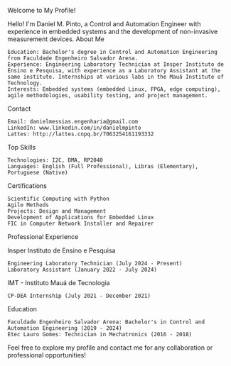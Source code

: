 Welcome to My Profile!

Hello! I'm Daniel M. Pinto, a Control and Automation Engineer with experience in embedded systems and the development of non-invasive measurement devices.
About Me

    Education: Bachelor's degree in Control and Automation Engineering from Faculdade Engenheiro Salvador Arena.
    Experience: Engineering Laboratory Technician at Insper Instituto de Ensino e Pesquisa, with experience as a Laboratory Assistant at the same institute. Internships at various labs in the Mauá Institute of Technology.
    Interests: Embedded systems (embedded Linux, FPGA, edge computing), agile methodologies, usability testing, and project management.

Contact

    Email: danielmessias.engenharia@gmail.com
    LinkedIn: www.linkedin.com/in/danielmpinto
    Lattes: http://lattes.cnpq.br/7063254161193332

Top Skills

    Technologies: I2C, DMA, RP2040
    Languages: English (Full Professional), Libras (Elementary), Portuguese (Native)

Certifications

    Scientific Computing with Python
    Agile Methods
    Projects: Design and Management
    Development of Applications for Embedded Linux
    FIC in Computer Network Installer and Repairer

Professional Experience

Insper Instituto de Ensino e Pesquisa

    Engineering Laboratory Technician (July 2024 - Present)
    Laboratory Assistant (January 2022 - July 2024)

IMT - Instituto Mauá de Tecnologia

    CP-DEA Internship (July 2021 - December 2021)

Education

    Faculdade Engenheiro Salvador Arena: Bachelor's in Control and Automation Engineering (2019 - 2024)
    Etec Lauro Gomes: Technician in Mechatronics (2016 - 2018)

Feel free to explore my profile and contact me for any collaboration or professional opportunities!
